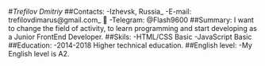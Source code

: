 #_Trefilov Dmitriy_
 ##Contacts:
   -Izhevsk, Russia_ 
   -E-mail: trefilovdimarus@gmail.com_ :email:
   -Telegram: @Flash9600
 ##Summary:
    I want to change the field of activity, to learn programming and start developing as a Junior FrontEnd Developer.
 ##Skils:
   -HTML/CSS Basic
   -JavaScript Basic
 ##Education:
   -2014-2018 Higher technical education.
 ##English level:
   -My English level is A2.
